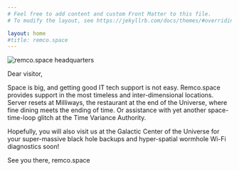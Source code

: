 ```yaml
---
# Feel free to add content and custom Front Matter to this file.
# To modify the layout, see https://jekyllrb.com/docs/themes/#overriding-theme-defaults

layout: home
#title: remco.space
---
```


![remco.space headquarters](http://assetts/hq.jpg)

Dear visitor,

Space is big, and getting good IT tech support is not easy. Remco.space provides support in the most timeless and inter-dimensional locations. Server resets at Milliways, the restaurant at the end of the Universe, where fine dining meets the ending of time. Or assistance with yet another space-time-loop glitch at the Time Variance Authority. 

Hopefully, you will also visit us at the Galactic Center of the Universe for your super-massive black hole backups and hyper-spatial wormhole Wi-Fi diagnostics soon!

See you there,
remco.space

